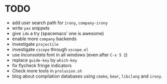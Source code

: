 # TODO

* add user search path for `irony`, `company-irony`
* write `yas` snippets
* give `ido` a try (spacemacs' one is awesome)
* enable more `company` backends
* investigate `projectile`
* investigate `cscope` through `xscope.el`
* use *Inconsolata* font in all windows (even after `C-x 5 2`)
* replace `guide-key` by `which-key`
* fix flycheck fringe indicators
* Check more tools in `prolusion.sh`
* blog about compilation databases using `cmake`, `bear`, `libclang` and `irony`.
